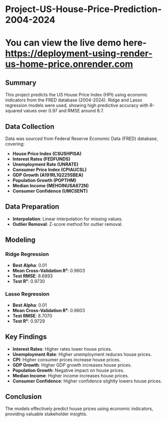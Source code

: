 # Project-US-House-Price-Prediction-2004-2024

# You can view the live demo here- https://deployment-using-render-us-home-price.onrender.com

## Summary
This project predicts the US House Price Index (HPI) using economic indicators from the FRED database (2004-2024). Ridge and Lasso regression models were used, showing high predictive accuracy with R-squared values over 0.97 and RMSE around 8.7.

## Data Collection
Data was sourced from Federal Reserve Economic Data (FRED) database, covering:
- **House Price Index (CSUSHPISA)**
- **Interest Rates (FEDFUNDS)**
- **Unemployment Rate (UNRATE)**
- **Consumer Price Index (CPIAUCSL)**
- **GDP Growth (A191RL1Q225SBEA)**
- **Population Growth (POPTHM)**
- **Median Income (MEHOINUSA672N)**
- **Consumer Confidence (UMCSENT)**

## Data Preparation
- **Interpolation**: Linear interpolation for missing values.
- **Outlier Removal**: Z-score method for outlier removal.

## Modeling
### Ridge Regression
- **Best Alpha**: 0.01
- **Mean Cross-Validation R²**: 0.9603
- **Test RMSE**: 8.6893
- **Test R²**: 0.9730

### Lasso Regression
- **Best Alpha**: 0.01
- **Mean Cross-Validation R²**: 0.9603
- **Test RMSE**: 8.7070
- **Test R²**: 0.9729

## Key Findings
- **Interest Rates**: Higher rates lower house prices.
- **Unemployment Rate**: Higher unemployment reduces house prices.
- **CPI**: Higher consumer prices increase house prices.
- **GDP Growth**: Higher GDP growth increases house prices.
- **Population Growth**: Negative impact on house prices.
- **Median Income**: Higher income increases house prices.
- **Consumer Confidence**: Higher confidence slightly lowers house prices.

## Conclusion
The models effectively predict house prices using economic indicators, providing valuable stakeholder insights.


